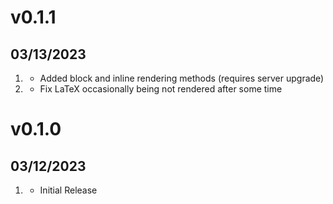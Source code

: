 # v0.1.1
## 03/13/2023

1. [](#new)
	* Added block and inline rendering methods (requires server upgrade)
2. [](#bugfix)
	* Fix LaTeX occasionally being not rendered after some time

# v0.1.0
##  03/12/2023

1. [](#new)
    * Initial Release
